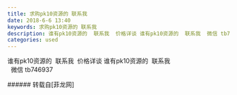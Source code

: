 ```yaml
---
title: 求购pk10资源的 联系我
date: 2018-6-6 13:40
keywords: 求购pk10资源的 联系我
description: 谁有pk10资源的  联系我  价格详谈 谁有pk10资源的  联系我  微信 tb746937  
categories: used
---
```

<td class="t_f" id="postmessage_1395737">

谁有pk10资源的  联系我  价格详谈 谁有pk10资源的  联系我<br/>
  微信 tb746937  <br/>
</td>
###### 转载自[菲龙网]